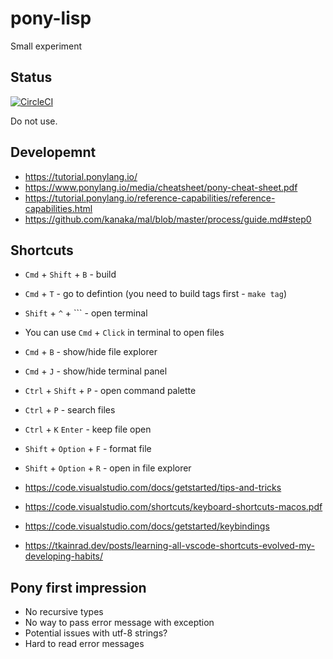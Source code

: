 # pony-lisp

Small experiment

## Status

[![CircleCI](https://circleci.com/gh/stereobooster/pony-lisp.svg?style=svg)](https://circleci.com/gh/stereobooster/pony-lisp)

Do not use.

## Developemnt

- https://tutorial.ponylang.io/
- https://www.ponylang.io/media/cheatsheet/pony-cheat-sheet.pdf
- https://tutorial.ponylang.io/reference-capabilities/reference-capabilities.html
- https://github.com/kanaka/mal/blob/master/process/guide.md#step0

## Shortcuts

- `Cmd` + `Shift` + `B` - build
- `Cmd` + `T` - go to defintion (you need to build tags first - `make tag`)
- `Shift` + `^` + `\`` - open terminal
- You can use `Cmd` + `Click` in terminal to open files
- `Cmd` + `B` - show/hide file explorer
- `Cmd` + `J` - show/hide terminal panel
- `Ctrl` + `Shift` + `P` - open command palette
- `Ctrl` + `P` - search files
- `Ctrl` + `K` `Enter` - keep file open
- `Shift` + `Option` + `F` - format file
- `Shift` + `Option` + `R` - open in file explorer

- https://code.visualstudio.com/docs/getstarted/tips-and-tricks
- https://code.visualstudio.com/shortcuts/keyboard-shortcuts-macos.pdf
- https://code.visualstudio.com/docs/getstarted/keybindings
- https://tkainrad.dev/posts/learning-all-vscode-shortcuts-evolved-my-developing-habits/

## Pony first impression

- No recursive types
- No way to pass error message with exception
- Potential issues with utf-8 strings?
- Hard to read error messages
